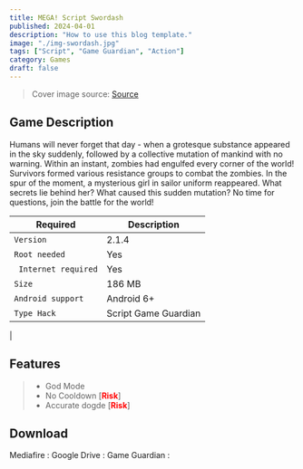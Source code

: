 ```yaml
---
title: MEGA! Script Swordash
published: 2024-04-01
description: "How to use this blog template."
image: "./img-swordash.jpg"
tags: ["Script", "Game Guardian", "Action"]
category: Games
draft: false
---
```


> Cover image source: [Source](https://play.google.com/store/apps/details?id=com.fattoy.swordash.android&hl=en_US)

## Game Description
Humans will never forget that day - when a grotesque substance appeared in the sky suddenly, followed by a collective mutation of mankind with no warning. Within an instant, zombies had engulfed every corner of the world! Survivors formed various resistance groups to combat the zombies. In the spur of the moment, a mysterious girl in sailor uniform reappeared. What secrets lie behind her? What caused this sudden mutation? No time for questions, join the battle for the world!

| Required     | Description                                                                                                                                                                                                 |
|---------------|-------------------------------------------------------------------------------------------------------------------------------------------------------------------------------------------------------------|
| `Version`       | 2.1.4                                                                                                                                                                                      |
| `Root needed`   | Yes                                                                                                                                                                           |
| ` Internet required` | Yes                                                                                                                                                   |
| `Size`       | 186 MB |
| `Android support`        | Android 6+ |
| `Type Hack` | Script Game Guardian | 
|

##  Features
> - God Mode
> - No Cooldown [<b><font color=red>Risk</font></b>]
> - Accurate dogde [<b><font color=red>Risk</font></b>]

## Download
Mediafire :
Google Drive :
Game Guardian :


